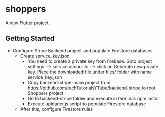 # shoppers

A new Flutter project.

## Getting Started

* Configure Stripe Backend project and populate Firestore databases
  * Create service_key.json
    * You need to create a private key from firebase. Goto project settings --> service accounts --> click on Generate new private key. Place the downloaded file under files/ folder with name service_key.json
    * Copy backend-stripe-main project from https://github.com/techTutorialsYTube/backend-stripe to root Shoppers project
    * Go to backend-stripe folder and execute in terminal: npm install
    * Execute uploader.js script to populate Firestore database
  * After this, configure Firestore rules